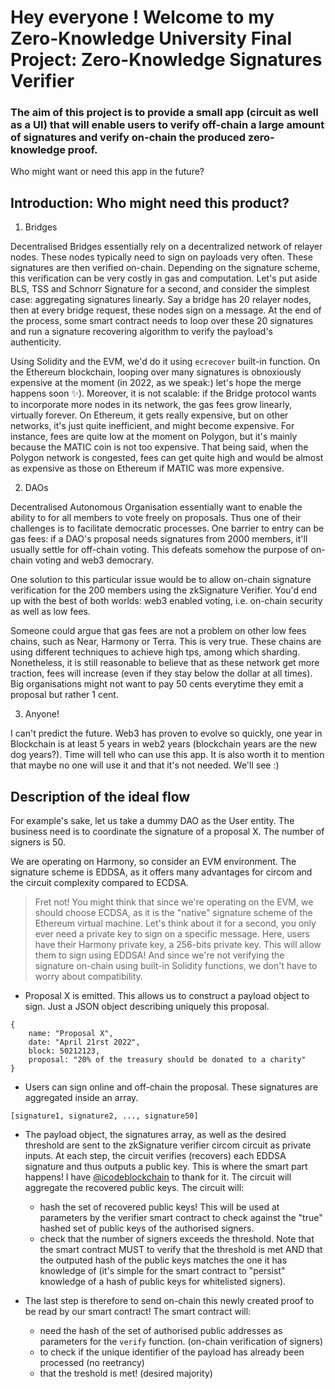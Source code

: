 # Hey everyone ! Welcome to my Zero-Knowledge University Final Project: Zero-Knowledge Signatures Verifier

### The aim of this project is to provide a small app (circuit as well as a UI) that will enable users to verify off-chain a large amount of signatures and verify on-chain the produced zero-knowledge proof.

Who might want or need this app in the future?

## Introduction: Who might need this product?

1. Bridges

Decentralised Bridges essentially rely on a decentralized network of relayer nodes. These nodes typically need to sign on payloads very often. These signatures are then verified on-chain. Depending on the signature scheme, this verification can be very costly in gas and computation.
Let's put aside BLS, TSS and Schnorr Signature for a second, and consider the simplest case: aggregating signatures linearly. Say a bridge has 20 relayer nodes, then at every bridge request, these nodes sign on a message. At the end of the process, some smart contract needs to loop over these 20 signatures and run a signature recovering algorithm to verify the payload's authenticity.

Using Solidity and the EVM, we'd do it using `ecrecover` built-in function. On the Ethereum blockchain, looping over many signatures is obnoxiously expensive at the moment (in 2022, as we speak:) let's hope the merge happens soon :sparkles:). Moreover, it is not scalable: if the Bridge protocol wants to incorporate more nodes in its network, the gas fees grow linearly, virtually forever.
On Ethereum, it gets really expensive, but on other networks, it's just quite inefficient, and might become expensive. For instance, fees are quite low at the moment on Polygon, but it's mainly because the MATIC coin is not too expensive. That being said, when the Polygon network is congested, fees can get quite high and would be almost as expensive as those on Ethereum if MATIC was more expensive.

2. DAOs

Decentralised Autonomous Organisation essentially want to enable the ability to for all members to vote freely on proposals. Thus one of their challenges is to facilitate democratic processes.
One barrier to entry can be gas fees: if a DAO's proposal needs signatures from 2000 members, it'll usually settle for off-chain voting. This defeats somehow the purpose of on-chain voting and web3 democrary.

One solution to this particular issue would be to allow on-chain signature verification for the 200 members using the zkSignature Verifier. You'd end up with the best of both worlds: web3 enabled voting, i.e. on-chain security as well as low fees.

Someone could argue that gas fees are not a problem on other low fees chains, such as Near, Harmony or Terra. This is very true. These chains are using different techniques to achieve high tps, among which sharding. Nonetheless, it is still reasonable to believe that as these network get more traction, fees will increase (even if they stay below the dollar at all times). Big organisations might not want to pay 50 cents everytime they emit a proposal but rather 1 cent.

3. Anyone!

I can't predict the future. Web3 has proven to evolve so quickly, one year in Blockchain is at least 5 years in web2 years (blockchain years are the new dog years?). Time will tell who can use this app. It is also worth it to mention that maybe no one will use it and that it's not needed. We'll see :)

## Description of the ideal flow

For example's sake, let us take a dummy DAO as the User entity. The business need is to coordinate the signature of a proposal X. The number of signers is 50.

We are operating on Harmony, so consider an EVM environment. The signature scheme is EDDSA, as it offers many advantages for circom and the circuit complexity compared to ECDSA.

> Fret not! You might think that since we're operating on the EVM, we should choose ECDSA, as it is the "native" signature scheme of the Ethereum virtual machine. Let's think about it for a second, you only ever need a private key to sign on a specific message. Here, users have their Harmony private key, a 256-bits private key. This will allow them to sign using EDDSA! And since we're not verifying the signature on-chain using built-in Solidity functions, we don't have to worry about compatibility.

- Proposal X is emitted. This allows us to construct a payload object to sign. Just a JSON object describing uniquely this proposal.

```
{
    name: "Proposal X",
    date: "April 21rst 2022",
    block: 50212123,
    proposal: "20% of the treasury should be donated to a charity"
}

```

- Users can sign online and off-chain the proposal. These signatures are aggregated inside an array.

```
[signature1, signature2, ..., signature50]
```

- The payload object, the signatures array, as well as the desired threshold are sent to the zkSignature verifier circom circuit as private inputs. At each step, the circuit verifies (recovers) each EDDSA signature and thus outputs a public key. This is where the smart part happens! I have [@icodeblockchain](https://twitter.com/icodeblockchain) to thank for it. The circuit will aggregate the recovered public keys. The circuit will:

  - hash the set of recovered public keys! This will be used at parameters by the verifier smart contract to check against the "true" hashed set of public keys of the authorised signers.
  - check that the number of signers exceeds the threshold.
    Note that the smart contract MUST to verify that the threshold is met AND that the outputed hash of the public keys matches the one it has knowledge of (it's simple for the smart contract to "persist" knowledge of a hash of public keys for whitelisted signers).

- The last step is therefore to send on-chain this newly created proof to be read by our smart contract! The smart contract will:
  - need the hash of the set of authorised public addresses as parameters for the `verify` function. (on-chain verification of signers)
  - to check if the unique identifier of the payload has already been processed (no reetrancy)
  - that the treshold is met! (desired majority)
